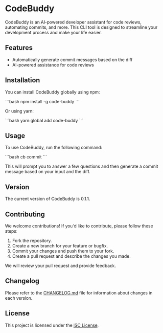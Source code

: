 # CodeBuddy

CodeBuddy is an AI-powered developer assistant for code reviews, automating commits, and more. This CLI tool is designed to streamline your development process and make your life easier.

## Features

-   Automatically generate commit messages based on the diff
-   AI-powered assistance for code reviews

## Installation

You can install CodeBuddy globally using npm:

\```bash
npm install -g code-buddy
\```

Or using yarn:

\```bash
yarn global add code-buddy
\```

## Usage

To use CodeBuddy, run the following command:

\```bash
cb commit
\```

This will prompt you to answer a few questions and then generate a commit message based on your input and the diff.

## Version

The current version of CodeBuddy is 0.1.1.

## Contributing

We welcome contributions! If you'd like to contribute, please follow these steps:

1. Fork the repository.
2. Create a new branch for your feature or bugfix.
3. Commit your changes and push them to your fork.
4. Create a pull request and describe the changes you made.

We will review your pull request and provide feedback.

## Changelog

Please refer to the [CHANGELOG.md](CHANGELOG.md) file for information about changes in each version.

## License

This project is licensed under the [ISC License](LICENSE).
